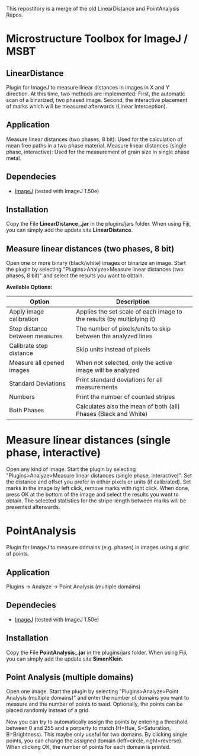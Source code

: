 This repostitory is a merge of the old LinearDistance and PointAnalysis Repos.

# Microstructure Toolbox for ImageJ / MSBT

## LinearDistance
Plugin for ImageJ to measure linear distances in images in X and Y direction.
At this time, two methods are implemented: First, the automatic scan of a binarized, two phased image. Second, the interactive placement of marks which will be measured afterwards (Linear Interception).

## Application
Measure linear distances (two phases, 8 bit): Used for the calculation of mean free paths in a two phase material.
Measure linear distances (single phase, interactive): Used for the measurement of grain size in single phase metal.

## Dependecies
* [ImageJ](http://rsb.info.nih.gov/ij/) (tested with ImageJ 1.50e)

## Installation
Copy the File **LinearDistance_.jar** in the plugins/jars folder. 
When using Fiji, you can simply add the update site **LinearDistance**.

## Measure linear distances (two phases, 8 bit)
Open one or more binary (black/white) images or binarize an image. Start the plugin by selecting "Plugins>Analyze>Measure linear distances (two phases, 8 bit)" and select the results you want to obtain.

**Available Options:**

Option                         |  Description
-------------------------------|----------------------------------------
Apply image calibration        | Applies the set scale of each image to the results (by multiplying it)
Step distance between measures | The number of pixels/units to skip between the analyzed lines
Calibrate step distance        | Skip units instead of pixels
Measure all opened images      | When not selected, only the active image will be analyzed
Standard Deviations            | Print standard deviations for all measurements
Numbers                        | Print the number of counted stripes
Both Phases                    | Calculates also the mean of both (all) Phases (Black and White)

# Measure linear distances (single phase, interactive)
Open any kind of image. Start the plugin by selecting "Plugins>Analyze>Measure linear distances (single phase, interactive)". Set the distance and offset you prefer in either pixels or units (if calibrated). Set marks in the image by left click, remove marks with right click. When done, press OK at the bottom of the image and select the results you want to obtain. The selected statistics for the stripe-length between marks will be presented afterwards.

# PointAnalysis
Plugin for ImageJ to measure domains (e.g. phases) in images using a grid of points.

## Application
Plugins -> Analyze -> Point Analysis (multiple domains)

## Dependecies
* [ImageJ](http://rsb.info.nih.gov/ij/) (tested with ImageJ 1.50e)

## Installation
Copy the File **PointAnalysis_.jar** in the plugins/jars folder. 
When using Fiji, you can simply add the update site **SimonKlein**.

## Point Analysis (multiple domains)
Open one image. Start the plugin by selecting "Plugins>Analyze>Point Analysis (multiple domains)" and enter the number of domains you want to measure and the number of points to seed. Optionally, the points can be placed randomly instead of a grid. 

Now you can try to automatically assign the points by entering a threshold between 0 and 255 and a porperty to match (H=Hue, S=Saturation, B=Brightness). This maybe only useful for two domains. By clicking single points, you can change the assigned domain (left=circle, right=reverse). When clicking OK, the number of points for each domain is printed.
